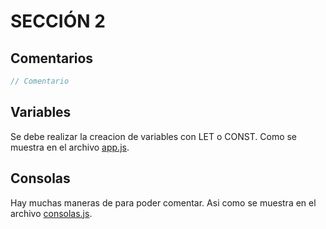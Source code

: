 # SECCIÓN 2

## Comentarios
``` js
// Comentario
```

## Variables
Se debe realizar la creacion de variables con LET o CONST. Como se muestra en el archivo [app.js](/seccion-2-js-consola/assets/js/1-app.js).

## Consolas
Hay muchas maneras de para poder comentar. Asi como se muestra en el archivo [consolas.js](/seccion-2-js-consola/assets/js/12-consolas.js).

